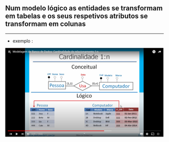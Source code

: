 ## Num modelo lógico as entidades se transformam em tabelas e os seus respetivos atributos se transformam em colunas

-----
* exemplo :

<img src="Relacionamento (1,1) - (0,n) com atributo na conexão.png">
